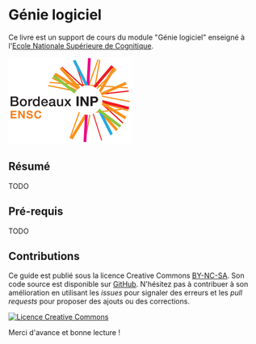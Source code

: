 # Génie logiciel

Ce livre est un support de cours du module "Génie logiciel" enseigné à l'[Ecole Nationale Supérieure de Cognitique](http://www.ensc.fr).

![](ensc-logo.png)

## Résumé

TODO

## Pré-requis

TODO

## Contributions

Ce guide est publié sous la licence Creative Commons [BY-NC-SA](http://creativecommons.org/licenses/by-nc-sa/4.0/). Son code source est disponible sur [GitHub](https://github.com/bpesquet/guide-developpeur-php). N'hésitez pas à contribuer à son amélioration en utilisant les *issues* pour signaler des erreurs et les *pull requests* pour proposer des ajouts ou des corrections.

<a rel="license" href="http://creativecommons.org/licenses/by-nc-sa/4.0/"><img alt="Licence Creative Commons" style="border-width:0" src="https://i.creativecommons.org/l/by-nc-sa/4.0/88x31.png" /></a>

Merci d'avance et bonne lecture !
